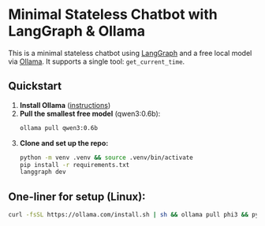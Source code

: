 # Minimal Stateless Chatbot with LangGraph & Ollama

This is a minimal stateless chatbot using [LangGraph](https://github.com/langchain-ai/langgraph) and a free local model via [Ollama](https://ollama.com/). It supports a single tool: `get_current_time`.

## Quickstart

1. **Install Ollama** ([instructions](https://ollama.com/download))
2. **Pull the smallest free model** (qwen3:0.6b):
   ```bash
   ollama pull qwen3:0.6b
   ```
3. **Clone and set up the repo:**
   ```bash
   python -m venv .venv && source .venv/bin/activate
   pip install -r requirements.txt
   langgraph dev
   ```

## One-liner for setup (Linux):
```bash
curl -fsSL https://ollama.com/install.sh | sh && ollama pull phi3 && python3 -m venv .venv && source .venv/bin/activate && pip install -r requirements.txt && langgraph dev
```
